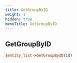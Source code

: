 ```yaml
---
title: GetGroupByID
weight: 1
hidden: true
menuTitle: GetGroupByID
---
```

## GetGroupByID
```perl
$entity_list->GetGroupByID(id)
```